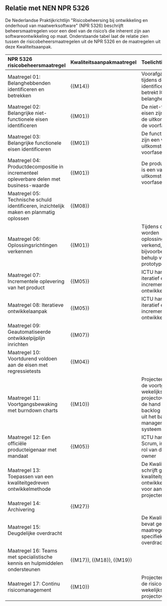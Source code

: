 ## Relatie met NEN NPR 5326

De Nederlandse Praktijkrichtlijn "Risicobeheersing bij ontwikkeling en onderhoud van maatwerksoftware" (NPR 5326) beschrijft beheersmaatregelen voor een deel van de risico’s die inherent zijn aan softwareontwikkeling op maat. Onderstaande tabel laat de relatie zien tussen de risicobeheersmaatregelen uit de NPR 5326 en de maatregelen uit deze Kwaliteitsaanpak.

| NPR 5326 risicobeheersmaatregel | Kwaliteitsaanpakmaatregel | Toelichting |
|:-----|:------------|:-----------|
| Maatregel 01: Belanghebbenden identificeren en betrekken | {{M14}} | Voorafgaand aan en tijdens de voorfase identificeert en betrekt ICTU de belanghebbenden |
| Maatregel 02: Belangrijke niet-functionele eisen identificeren | {{M01}} | De niet-functionele eisen zijn een van de uitkomsten van de voorfase |
| Maatregel 03: Belangrijke functionele eisen identificeren | {{M01}} | De functionele eisen zijn een van de uitkomsten van de voorfase |
| Maatregel 04: Productdecompositie in incrementeel opleverbare delen met business-waarde | {{M01}} | De product backlog is een van de uitkomsten van de voorfase |
| Maatregel 05: Technische schuld identificeren, inzichtelijk maken en planmatig oplossen | {{M08}} | |
| Maatregel 06: Oplossingsrichtingen verkennen | {{M01}} | Tijdens de voorfase worden oplossingsrichtingen verkend, bijvoorbeeld met behulp van een prototype |
| Maatregel 07: Incrementele oplevering van het product | {{M05}} | ICTU hanteert een iteratief en incrementeel ontwikkelproces |
| Maatregel 08: Iteratieve ontwikkelaanpak | {{M05}} | ICTU hanteert een iteratief en incrementeel ontwikkelproces |
| Maatregel 09: Geautomatiseerde ontwikkelpijplijn inrichten | {{M07}} | |
| Maatregel 10: Voortdurend voldoen aan de eisen met regressietests | {{M04}} | |
| Maatregel 11: Voortgangsbewaking met burndown charts | {{M10}} | Projecten bespreken de voortgang in het wekelijks projectoverleg aan de hand van backlog informatie uit het backlog management systeem |
| Maatregel 12: Een officiële producteigenaar met mandaat | {{M05}} | ICTU hanteert Scrum, inclusief de rol van de product owner |
| Maatregel 13: Toepassen van een kwaliteitgedreven ontwikkelmethode | | De Kwaliteitsaanpak schrijft geen kwaliteitgedreven ontwikkelmethode voor aan de projecten |
| Maatregel 14: Archivering | {{M27}} | |
| Maatregel 15: Deugdelijke overdracht | | De Kwaliteitsaanpak bevat geen maatregelen specifiek gericht op overdracht |
| Maatregel 16: Teams met specialistische kennis en hulpmiddelen ondersteunen | {{M17}}, {{M18}}, {{M19}} | |
| Maatregel 17: Continu risicomanagement | {{M10}} | Projecten bespreken de risico's in het wekelijkse projectoverleg |
